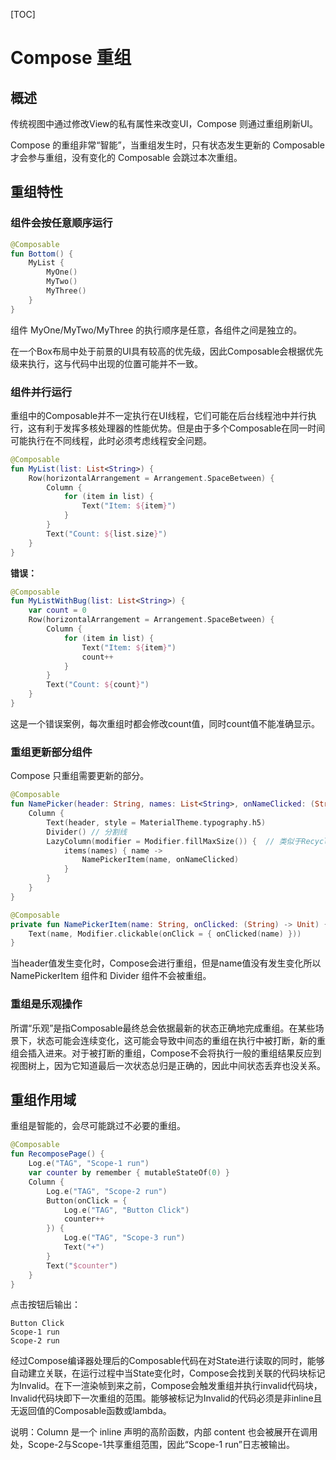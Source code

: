 [TOC]

# Compose 重组

## 概述

传统视图中通过修改View的私有属性来改变UI，Compose 则通过重组刷新UI。

Compose 的重组非常“智能”，当重组发生时，只有状态发生更新的 Composable 才会参与重组，没有变化的 Composable 会跳过本次重组。



## 重组特性

### 组件会按任意顺序运行

```kotlin
@Composable
fun Bottom() {
    MyList {
        MyOne()
        MyTwo()
        MyThree()
    }
}
```

组件 MyOne/MyTwo/MyThree 的执行顺序是任意，各组件之间是独立的。

在一个Box布局中处于前景的UI具有较高的优先级，因此Composable会根据优先级来执行，这与代码中出现的位置可能并不一致。

### 组件并行运行

重组中的Composable并不一定执行在UI线程，它们可能在后台线程池中并行执行，这有利于发挥多核处理器的性能优势。但是由于多个Composable在同一时间可能执行在不同线程，此时必须考虑线程安全问题。

```kotlin
@Composable
fun MyList(list: List<String>) {
    Row(horizontalArrangement = Arrangement.SpaceBetween) {
        Column {
            for (item in list) {
                Text("Item: ${item}")
            }
        }
        Text("Count: ${list.size}")
    }
}
```

**错误：**

```kotlin
@Composable
fun MyListWithBug(list: List<String>) {
    var count = 0
    Row(horizontalArrangement = Arrangement.SpaceBetween) {
        Column {
            for (item in list) {
                Text("Item: ${item}")
                count++
            }
        }
        Text("Count: ${count}")
    }
}
```

这是一个错误案例，每次重组时都会修改count值，同时count值不能准确显示。

### 重组更新部分组件

Compose 只重组需要更新的部分。

```kotlin
@Composable
fun NamePicker(header: String, names: List<String>, onNameClicked: (String) -> Unit) {
    Column {
        Text(header, style = MaterialTheme.typography.h5)
        Divider() // 分割线
        LazyColumn(modifier = Modifier.fillMaxSize()) {  // 类似于RecyclerView，后续章节会讲
            items(names) { name ->
                NamePickerItem(name, onNameClicked)
            }
        }
    }
}

@Composable
private fun NamePickerItem(name: String, onClicked: (String) -> Unit) {
    Text(name, Modifier.clickable(onClick = { onClicked(name) }))
}
```

当header值发生变化时，Compose会进行重组，但是name值没有发生变化所以 NamePickerItem 组件和 Divider 组件不会被重组。

### 重组是乐观操作

所谓“乐观”是指Composable最终总会依据最新的状态正确地完成重组。在某些场景下，状态可能会连续变化，这可能会导致中间态的重组在执行中被打断，新的重组会插入进来。对于被打断的重组，Compose不会将执行一般的重组结果反应到视图树上，因为它知道最后一次状态总归是正确的，因此中间状态丢弃也没关系。



## 重组作用域

重组是智能的，会尽可能跳过不必要的重组。

```kotlin
@Composable
fun RecomposePage() {
    Log.e("TAG", "Scope-1 run")
    var counter by remember { mutableStateOf(0) }
    Column {
        Log.e("TAG", "Scope-2 run")
        Button(onClick = {
            Log.e("TAG", "Button Click")
            counter++
        }) {
            Log.e("TAG", "Scope-3 run")
            Text("+")
        }
        Text("$counter")
    }
}
```

点击按钮后输出：

```
Button Click
Scope-1 run
Scope-2 run
```

经过Compose编译器处理后的Composable代码在对State进行读取的同时，能够自动建立关联，在运行过程中当State变化时，Compose会找到关联的代码块标记为Invalid。在下一渲染帧到来之前，Compose会触发重组并执行invalid代码块，Invalid代码块即下一次重组的范围。能够被标记为Invalid的代码必须是非inline且无返回值的Composable函数或lambda。

说明：Column 是一个 inline 声明的高阶函数，内部 content 也会被展开在调用处，Scope-2与Scope-1共享重组范围，因此“Scope-1 run”日志被输出。























